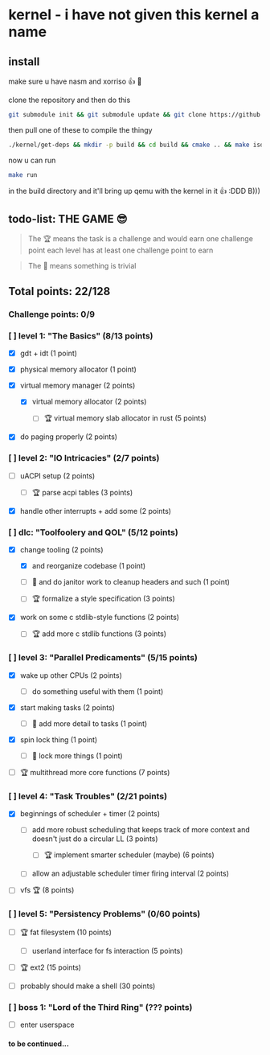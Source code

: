 # kernel - i have not given this kernel a name

## install

make sure u have nasm and xorriso :thumbsup: :zany_face:

clone the repository and then do this

```bash
git submodule init && git submodule update && git clone https://github.com/limine-bootloader/limine --branch=v9.x-binary --depth=1

```

then pull one of these to compile the thingy

```bash
./kernel/get-deps && mkdir -p build && cd build && cmake .. && make iso 
```

now u can run 

```bash
make run
```

in the build directory and it'll bring up qemu with the kernel in it :thumbsup: :DDD B)))



## todo-list: THE GAME :sunglasses:

> The :trophy: means the task is a challenge and would earn one challenge point
each level has at least one challenge point to earn

> The :broom: means something is trivial

## Total points: 22/128
### Challenge points: 0/9 

### [ ] level 1: "The Basics" (8/13 points)

- [x] gdt + idt (1 point)

- [x] physical memory allocator (1 point)

- [x] virtual memory manager (2 points)

    - [x] virtual memory allocator (2 points)

        - [ ] :trophy: virtual memory slab allocator in rust (5 points) 

- [x] do paging properly (2 points)

### [ ] level 2: "IO Intricacies" (2/7 points)

- [ ] uACPI setup (2 points)

    - [ ] :trophy: parse acpi tables (3 points)

- [x] handle other interrupts + add some (2 points)

### [ ] dlc: "Toolfoolery and QOL" (5/12 points)

- [x] change tooling (2 points)

    - [x] and reorganize codebase (1 point)

    - [ ] :broom: and do janitor work to cleanup headers and such (1 point)

    - [ ] :trophy: formalize a style specification (3 points)

- [x] work on some c stdlib-style functions (2 points)

    - [ ] :trophy: add more c stdlib functions (3 points)

### [ ] level 3: "Parallel Predicaments" (5/15 points)

- [x] wake up other CPUs (2 points)

    - [ ] do something useful with them (1 point)

- [x] start making tasks (2 points)

    - [ ] :broom: add more detail to tasks (1 point)

- [x] spin lock thing (1 point)

    - [ ] :broom: lock more things (1 point)

- [ ] :trophy: multithread more core functions (7 points) 

### [ ] level 4: "Task Troubles" (2/21 points)

- [x] beginnings of scheduler + timer (2 points)

    - [ ] add more robust scheduling that keeps track of more context and doesn't just do a circular LL (3 points)
    
        - [ ] :trophy: implement smarter scheduler (maybe) (6 points)
    
    - [ ] allow an adjustable scheduler timer firing interval (2 points)

- [ ] vfs :trophy: (8 points)

### [ ] level 5: "Persistency Problems" (0/60 points)

- [ ] :trophy: fat filesystem (10 points)
    
    - [ ] userland interface for fs interaction (5 points)

- [ ] :trophy: ext2 (15 points)

- [ ] probably should make a shell (30 points)

### [ ] boss 1: "Lord of the Third Ring" (??? points)

- [ ] enter userspace 

#### to be continued...
